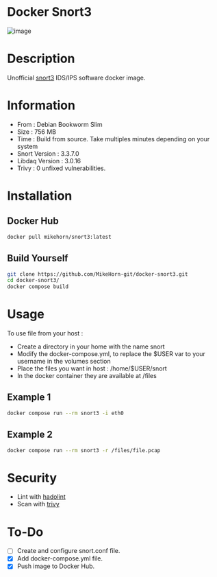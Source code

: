 # Docker Snort3

![image](https://github.com/MikeHorn-git/docker-snort3/assets/123373126/b822ff3c-d7d5-4f7d-97a0-9e937d4fef7b)

# Description
Unofficial [snort3](https://www.snort.org/snort3) IDS/IPS software docker image.

# Information
* From : Debian Bookworm Slim
* Size : 756 MB
* Time : Build from source. Take multiples minutes depending on your system
* Snort Version : 3.3.7.0
* Libdaq Version : 3.0.16
* Trivy : 0 unfixed vulnerabilities.

# Installation
## Docker Hub
```bash
docker pull mikehorn/snort3:latest
```

## Build Yourself
```bash
git clone https://github.com/MikeHorn-git/docker-snort3.git
cd docker-snort3/
docker compose build
```

# Usage
To use file from your host :
* Create a directory in your home with the name snort
* Modify the docker-compose.yml, to replace the $USER var to your username in the volumes section
* Place the files you want in host : /home/$USER/snort
* In the docker container they are available at /files

## Example 1
```bash
docker compose run --rm snort3 -i eth0
```
## Example 2
```bash
docker compose run --rm snort3 -r /files/file.pcap
```

# Security
* Lint with [hadolint](https://github.com/hadolint/hadolint)
* Scan with [trivy](https://github.com/aquasecurity/trivy)

# To-Do
- [ ] Create and configure snort.conf file.
- [x] Add docker-compose.yml file.
- [x] Push image to Docker Hub.

